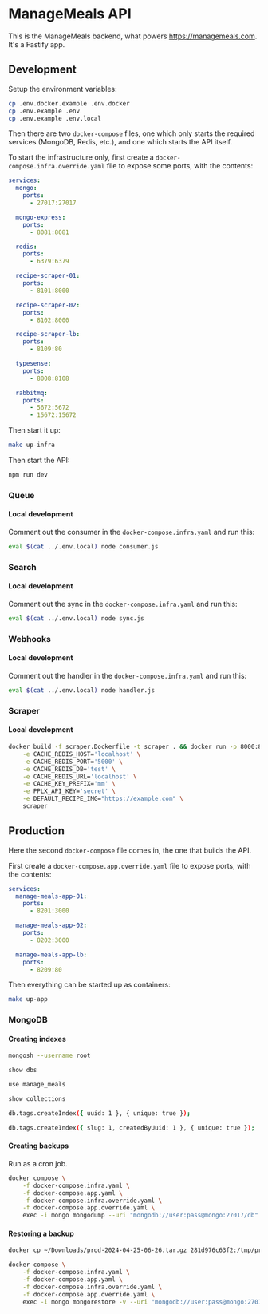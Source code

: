 # ManageMeals API

This is the ManageMeals backend, what powers https://managemeals.com. It's a Fastify app.

## Development

Setup the environment variables:

```bash
cp .env.docker.example .env.docker
cp .env.example .env
cp .env.example .env.local
```

Then there are two `docker-compose` files, one which only starts the required services (MongoDB, Redis, etc.), and one which starts the API itself.

To start the infrastructure only, first create a `docker-compose.infra.override.yaml` file to expose some ports, with the contents:

```yaml
services:
  mongo:
    ports:
      - 27017:27017

  mongo-express:
    ports:
      - 8081:8081

  redis:
    ports:
      - 6379:6379

  recipe-scraper-01:
    ports:
      - 8101:8000

  recipe-scraper-02:
    ports:
      - 8102:8000

  recipe-scraper-lb:
    ports:
      - 8109:80

  typesense:
    ports:
      - 8008:8108

  rabbitmq:
    ports:
      - 5672:5672
      - 15672:15672
```

Then start it up:

```bash
make up-infra
```

Then start the API:

```bash
npm run dev
```

### Queue

#### Local development

Comment out the consumer in the `docker-compose.infra.yaml` and run this:

```sh
eval $(cat ../.env.local) node consumer.js
```

### Search

#### Local development

Comment out the sync in the `docker-compose.infra.yaml` and run this:

```sh
eval $(cat ../.env.local) node sync.js
```

### Webhooks

#### Local development

Comment out the handler in the `docker-compose.infra.yaml` and run this:

```sh
eval $(cat ../.env.local) node handler.js
```

### Scraper

#### Local development

```sh
docker build -f scraper.Dockerfile -t scraper . && docker run -p 8000:8000 \
	-e CACHE_REDIS_HOST='localhost' \
	-e CACHE_REDIS_PORT='5000' \
	-e CACHE_REDIS_DB='test' \
	-e CACHE_REDIS_URL='localhost' \
	-e CACHE_KEY_PREFIX='mm' \
	-e PPLX_API_KEY='secret' \
	-e DEFAULT_RECIPE_IMG="https://example.com" \
	scraper
```

## Production

Here the second `docker-compose` file comes in, the one that builds the API.

First create a `docker-compose.app.override.yaml` file to expose ports, with the contents:

```yaml
services:
  manage-meals-app-01:
    ports:
      - 8201:3000

  manage-meals-app-02:
    ports:
      - 8202:3000

  manage-meals-app-lb:
    ports:
      - 8209:80
```

Then everything can be started up as containers:

```bash
make up-app
```

### MongoDB

#### Creating indexes

```bash
mongosh --username root

show dbs

use manage_meals

show collections

db.tags.createIndex({ uuid: 1 }, { unique: true });

db.tags.createIndex({ slug: 1, createdByUuid: 1 }, { unique: true });
```

#### Creating backups

Run as a cron job.

```bash
docker compose \
	-f docker-compose.infra.yaml \
	-f docker-compose.app.yaml \
	-f docker-compose.infra.override.yaml \
	-f docker-compose.app.override.yaml \
	exec -i mongo mongodump --uri "mongodb://user:pass@mongo:27017/db" --authenticationDatabase admin --gzip --archive > /mnt/netdrive/mmeals/backups/mongo/prod-`date +"%Y-%m-%d-%H-%M"`.tar.gz
```

#### Restoring a backup

```bash
docker cp ~/Downloads/prod-2024-04-25-06-26.tar.gz 281d976c63f2:/tmp/prod-2024-04-25-06-26.tar.gz

docker compose \
	-f docker-compose.infra.yaml \
	-f docker-compose.app.yaml \
	-f docker-compose.infra.override.yaml \
	-f docker-compose.app.override.yaml \
	exec -i mongo mongorestore -v --uri "mongodb://user:pass@mongo:27017" --authenticationDatabase admin --gzip --drop --nsInclude "db.*" --archive="/tmp/prod-2024-04-25-06-26.tar.gz"
```
